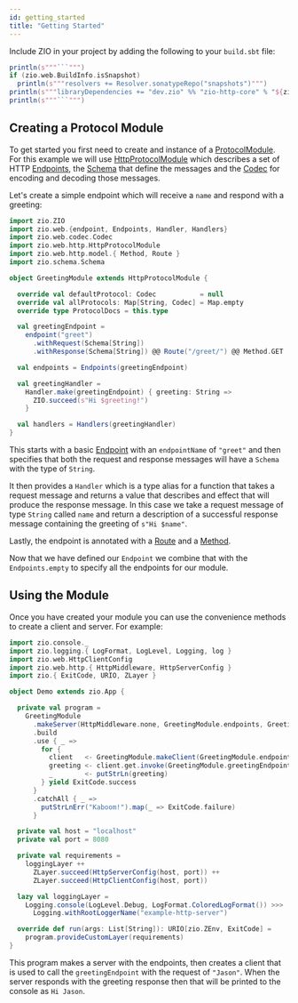 ```yaml
---
id: getting_started
title: "Getting Started"
---
```


Include ZIO in your project by adding the following to your `build.sbt` file:

```scala mdoc:passthrough
println(s"""```""")
if (zio.web.BuildInfo.isSnapshot)
  println(s"""resolvers += Resolver.sonatypeRepo("snapshots")""")
println(s"""libraryDependencies += "dev.zio" %% "zio-http-core" % "${zio.web.BuildInfo.version}"""")
println(s"""```""")
```

## Creating a Protocol Module

To get started you first need to create and instance of a [ProtocolModule](datatypes/modules/protocolmodule.md).
For this example we will use [HttpProtocolModule](datatypes/modules/httpprotocolmodule.md) which describes a set of HTTP
[Endpoints](datatypes/modules/endpoints.md), the [Schema](datatypes/schema.md) that define the messages and the
[Codec](datatypes/codec.md) for encoding and decoding those messages.

Let's create a simple endpoint which will receive a `name` and respond with a greeting:

```scala mdoc
import zio.ZIO
import zio.web.{endpoint, Endpoints, Handler, Handlers}
import zio.web.codec.Codec
import zio.web.http.HttpProtocolModule
import zio.web.http.model.{ Method, Route }
import zio.schema.Schema

object GreetingModule extends HttpProtocolModule {

  override val defaultProtocol: Codec           = null
  override val allProtocols: Map[String, Codec] = Map.empty
  override type ProtocolDocs = this.type

  val greetingEndpoint =
    endpoint("greet")
      .withRequest(Schema[String])
      .withResponse(Schema[String]) @@ Route("/greet/") @@ Method.GET

  val endpoints = Endpoints(greetingEndpoint)

  val greetingHandler =
    Handler.make(greetingEndpoint) { greeting: String =>
      ZIO.succeed(s"Hi $greeting!")
    }

  val handlers = Handlers(greetingHandler)
}
```

This starts with a basic [Endpoint](datatypes/modules/endpoint.md) with an `endpointName` of `"greet"` and then
specifies that both the request and response messages will have a `Schema` with the type of `String`.

It then provides a `Handler` which is a type alias for a function that takes a request message and returns a value that
describes and effect that will produce the response message. In this case we take a request message of type `String`
called `name` and return a description of a successful response message containing the greeting of `s"Hi $name"`.

Lastly, the endpoint is annotated with a [Route](datatypes/http/route.md) and a [Method](datatypes/http/method.md).

Now that we have defined our `Endpoint` we combine that with the `Endpoints.empty` to specify all the endpoints for our
module.

## Using the Module

Once you have created your module you can use the convenience methods to create a client and server. For example:

```scala mdoc
import zio.console._
import zio.logging.{ LogFormat, LogLevel, Logging, log }
import zio.web.HttpClientConfig
import zio.web.http.{ HttpMiddleware, HttpServerConfig }
import zio.{ ExitCode, URIO, ZLayer }

object Demo extends zio.App {

  private val program =
    GreetingModule
      .makeServer(HttpMiddleware.none, GreetingModule.endpoints, GreetingModule.handlers)
      .build
      .use { _ =>
        for {
          client   <- GreetingModule.makeClient(GreetingModule.endpoints).build.useNow
          greeting <- client.get.invoke(GreetingModule.greetingEndpoint)("Jason")
          _        <- putStrLn(greeting)
        } yield ExitCode.success
      }
      .catchAll { _ =>
        putStrLnErr("Kaboom!").map(_ => ExitCode.failure)
      }

  private val host = "localhost"
  private val port = 8080

  private val requirements =
    loggingLayer ++
      ZLayer.succeed(HttpServerConfig(host, port)) ++
      ZLayer.succeed(HttpClientConfig(host, port))

  lazy val loggingLayer =
    Logging.console(LogLevel.Debug, LogFormat.ColoredLogFormat()) >>>
      Logging.withRootLoggerName("example-http-server")

  override def run(args: List[String]): URIO[zio.ZEnv, ExitCode] =
    program.provideCustomLayer(requirements)
}
```

This program makes a server with the endpoints, then creates a client that is used to call the `greetingEndpoint` with
the request of `"Jason"`. When the server responds with the greeting response then that will be printed to the console
as `Hi Jason`.
